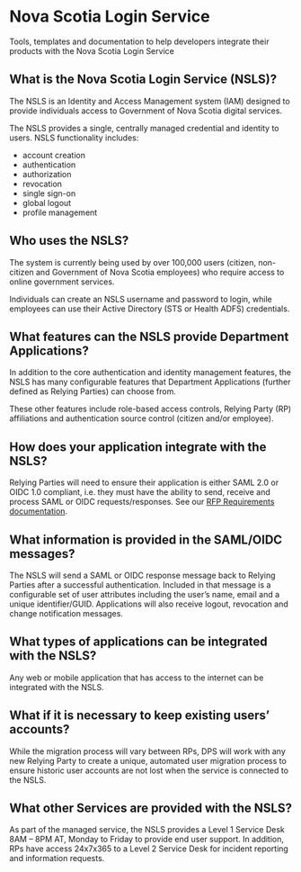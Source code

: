 # Nova Scotia Login Service
Tools, templates and documentation to help developers integrate their products with the Nova Scotia Login Service

## What is the Nova Scotia Login Service (NSLS)? 
The NSLS is an Identity and Access Management system (IAM) designed to provide individuals access to Government of Nova Scotia digital services. 

The NSLS provides a single, centrally managed credential and identity to users. NSLS functionality includes:

* account creation
* authentication
* authorization
* revocation
* single sign-on
* global logout 
* profile management

## Who uses the NSLS?
The system is currently being used by over 100,000 users (citizen, non-citizen and Government of Nova Scotia employees) who require access to online government services. 

Individuals can create an NSLS username and password to login, while employees can use their Active Directory (STS or Health ADFS) credentials. 

## What features can the NSLS provide Department Applications?
In addition to the core authentication and identity management features, the NSLS has many configurable features that Department Applications (further defined as Relying Parties) can choose from.

These other features include role-based access controls, Relying Party (RP) affiliations and authentication source control (citizen and/or employee).

## How does your application integrate with the NSLS?
Relying Parties will need to ensure their application is either SAML 2.0 or OIDC 1.0 compliant, i.e. they must have the ability to send, receive and process SAML or OIDC requests/responses. See our [RFP Requirements documentation](./RFP%20Documentation/Digital%20Identity%20-%20RFP%20Requirements%20-%2020190314.docx).

## What information is provided in the SAML/OIDC messages?
The NSLS will send a SAML or OIDC response message back to Relying Parties after a successful authentication. Included in that message is a configurable set of user attributes including the user’s name, email and a unique identifier/GUID. Applications will also receive logout, revocation and change notification messages.

## What types of applications can be integrated with the NSLS?
Any web or mobile application that has access to the internet can be integrated with the NSLS. 

## What if it is necessary to keep existing users’ accounts?
While the migration process will vary between RPs, DPS will work with any new Relying Party to create a unique, automated user migration process to ensure historic user accounts are not lost when the service is connected to the NSLS.

## What other Services are provided with the NSLS?
As part of the managed service, the NSLS provides a Level 1 Service Desk 8AM – 8PM AT, Monday to Friday to provide end user support. In addition, RPs have access 24x7x365 to a Level 2 Service Desk for incident reporting and information requests.
